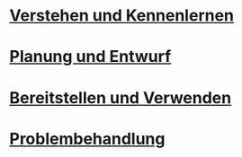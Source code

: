 # [Verstehen und Kennenlernen](/understand/what-is-ata.md)
# [Planung und Entwurf](/plandesign/ata-capacity-planning.md)
# [Bereitstellen und Verwenden](/deployuse/install-ata.md)
# [Problembehandlung](/troubleshoot/troubleshooting-ata-using-logs.md)


<!--HONumber=Mar16_HO3-->


